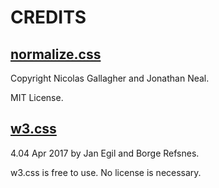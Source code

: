 # CREDITS

## [normalize.css](http://github.com/necolas/normalize.css/)

Copyright Nicolas Gallagher and Jonathan Neal.

MIT License.

## [w3.css](http://www.w3schools.com/w3css/)

4.04 Apr 2017 by Jan Egil and Borge Refsnes.

w3.css is free to use. No license is necessary.
